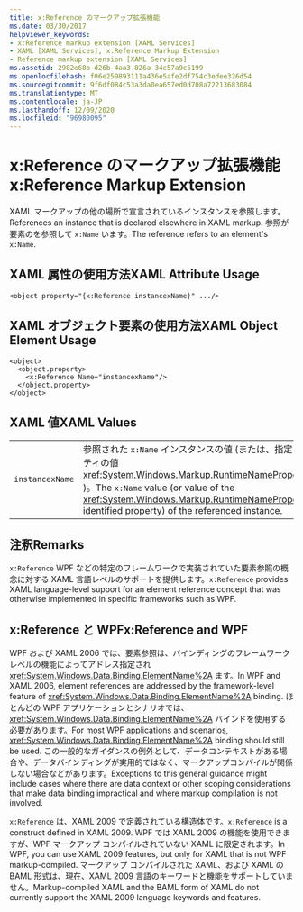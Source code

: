 ```yaml
---
title: x:Reference のマークアップ拡張機能
ms.date: 03/30/2017
helpviewer_keywords:
- x:Reference markup extension [XAML Services]
- XAML [XAML Services], x:Reference Markup Extension
- Reference markup extension [XAML Services]
ms.assetid: 2982e68b-d26b-4aa3-826a-34c57a9c5199
ms.openlocfilehash: f06e259893111a436e5afe2df754c3edee326d54
ms.sourcegitcommit: 9f6df084c53a3da0ea657ed0d708a72213683084
ms.translationtype: MT
ms.contentlocale: ja-JP
ms.lasthandoff: 12/09/2020
ms.locfileid: "96980095"
---
```

# <a name="xreference-markup-extension"></a><span data-ttu-id="bf706-102">x:Reference のマークアップ拡張機能</span><span class="sxs-lookup"><span data-stu-id="bf706-102">x:Reference Markup Extension</span></span>

<span data-ttu-id="bf706-103">XAML マークアップの他の場所で宣言されているインスタンスを参照します。</span><span class="sxs-lookup"><span data-stu-id="bf706-103">References an instance that is declared elsewhere in XAML markup.</span></span> <span data-ttu-id="bf706-104">参照が要素のを参照して `x:Name` います。</span><span class="sxs-lookup"><span data-stu-id="bf706-104">The reference refers to an element's `x:Name`.</span></span>

## <a name="xaml-attribute-usage"></a><span data-ttu-id="bf706-105">XAML 属性の使用方法</span><span class="sxs-lookup"><span data-stu-id="bf706-105">XAML Attribute Usage</span></span>

```xaml
<object property="{x:Reference instancexName}" .../>
```

## <a name="xaml-object-element-usage"></a><span data-ttu-id="bf706-106">XAML オブジェクト要素の使用方法</span><span class="sxs-lookup"><span data-stu-id="bf706-106">XAML Object Element Usage</span></span>

```xaml
<object>
  <object.property>
    <x:Reference Name="instancexName"/>
  </object.property>
</object>
```

## <a name="xaml-values"></a><span data-ttu-id="bf706-107">XAML 値</span><span class="sxs-lookup"><span data-stu-id="bf706-107">XAML Values</span></span>

|||
|-|-|
|`instancexName`|<span data-ttu-id="bf706-108">参照された `x:Name` インスタンスの値 (または、指定されたプロパティの値 <xref:System.Windows.Markup.RuntimeNamePropertyAttribute> )。</span><span class="sxs-lookup"><span data-stu-id="bf706-108">The `x:Name` value (or value of the <xref:System.Windows.Markup.RuntimeNamePropertyAttribute>-identified property) of the referenced instance.</span></span>|

## <a name="remarks"></a><span data-ttu-id="bf706-109">注釈</span><span class="sxs-lookup"><span data-stu-id="bf706-109">Remarks</span></span>

<span data-ttu-id="bf706-110">`x:Reference` WPF などの特定のフレームワークで実装されていた要素参照の概念に対する XAML 言語レベルのサポートを提供します。</span><span class="sxs-lookup"><span data-stu-id="bf706-110">`x:Reference` provides XAML language-level support for an element reference concept that was otherwise implemented in specific frameworks such as WPF.</span></span>

## <a name="xreference-and-wpf"></a><span data-ttu-id="bf706-111">x:Reference と WPF</span><span class="sxs-lookup"><span data-stu-id="bf706-111">x:Reference and WPF</span></span>

<span data-ttu-id="bf706-112">WPF および XAML 2006 では、要素参照は、バインディングのフレームワークレベルの機能によってアドレス指定され <xref:System.Windows.Data.Binding.ElementName%2A> ます。</span><span class="sxs-lookup"><span data-stu-id="bf706-112">In WPF and XAML 2006, element references are addressed by the framework-level feature of <xref:System.Windows.Data.Binding.ElementName%2A> binding.</span></span> <span data-ttu-id="bf706-113">ほとんどの WPF アプリケーションとシナリオでは、 <xref:System.Windows.Data.Binding.ElementName%2A> バインドを使用する必要があります。</span><span class="sxs-lookup"><span data-stu-id="bf706-113">For most WPF applications and scenarios, <xref:System.Windows.Data.Binding.ElementName%2A> binding should still be used.</span></span> <span data-ttu-id="bf706-114">この一般的なガイダンスの例外として、データコンテキストがある場合や、データバインディングが実用的ではなく、マークアップコンパイルが関係しない場合などがあります。</span><span class="sxs-lookup"><span data-stu-id="bf706-114">Exceptions to this general guidance might include cases where there are data context or other scoping considerations that make data binding impractical and where markup compilation is not involved.</span></span>

<span data-ttu-id="bf706-115">`x:Reference` は、XAML 2009 で定義されている構造体です。</span><span class="sxs-lookup"><span data-stu-id="bf706-115">`x:Reference` is a construct defined in XAML 2009.</span></span> <span data-ttu-id="bf706-116">WPF では XAML 2009 の機能を使用できますが、WPF マークアップ コンパイルされていない XAML に限定されます。</span><span class="sxs-lookup"><span data-stu-id="bf706-116">In WPF, you can use XAML 2009 features, but only for XAML that is not WPF markup-compiled.</span></span> <span data-ttu-id="bf706-117">マークアップ コンパイルされた XAML、および XAML の BAML 形式は、現在、XAML 2009 言語のキーワードと機能をサポートしていません。</span><span class="sxs-lookup"><span data-stu-id="bf706-117">Markup-compiled XAML and the BAML form of XAML do not currently support the XAML 2009 language keywords and features.</span></span>
